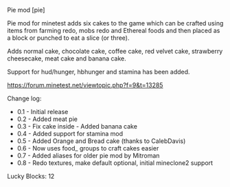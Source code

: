 Pie mod [pie]

Pie mod for minetest adds six cakes to the game which can be crafted using items
from farming redo, mobs redo and Ethereal foods and then placed as a block or
punched to eat a slice (or three).

Adds normal cake, chocolate cake, coffee cake, red velvet cake,
strawberry cheesecake, meat cake and banana cake.

Support for hud/hunger, hbhunger and stamina has been added.

https://forum.minetest.net/viewtopic.php?f=9&t=13285


Change log:

- 0.1 - Initial release
- 0.2 - Added meat pie
- 0.3 - Fix cake inside - Added banana cake
- 0.4 - Added support for stamina mod
- 0.5 - Added Orange and Bread cake (thanks to CalebDavis)
- 0.6 - Now uses food_ groups to craft cakes easier
- 0.7 - Added aliases for older pie mod by Mitroman
- 0.8 - Redo textures, make default optional, initial mineclone2 support

Lucky Blocks: 12
